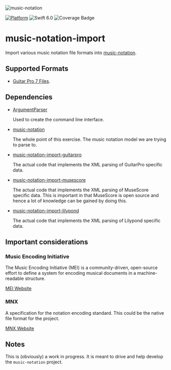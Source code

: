 ![music-notation](https://user-images.githubusercontent.com/62043/111560932-cf4d1180-8750-11eb-842e-3159015c61ab.png)

[![Platform](https://img.shields.io/badge/Platforms-macOS%20-lightgrey.svg)](https://github.com/music-notation-swift/music-notation-import)
![Swift 6.0](https://img.shields.io/badge/Swift-6.0-F28D00.svg)
![Coverage Badge](https://img.shields.io/endpoint?url=https://gist.githubusercontent.com/woolie/b9f858cfba09911bd1755bdc40dd5a35/raw/music-notation-import__heads_main.json)

# music-notation-import

Import various music notation file formats into [music-notation](https://github.com/music-notation-swift/music-notation).

## Supported Formats

- [Guitar Pro 7 Files](https://github.com/music-notation-swift/music-notation-import-guitarpro).

## Dependencies

- [ArgumentParser](https://github.com/apple/swift-argument-parser)

  Used to create the command line interface.

- [music-notation](https://github.com/music-notation-swift/music-notation)

  The whole point of this exercise. The music notation model we are trying to parse to.

- [music-notation-import-guitarpro](https://github.com/music-notation-swift/music-notation-import-guitarpro)

  The actual code that implements the XML parsing of GuitarPro specific data.

- [music-notation-import-musescore](https://github.com/music-notation-swift/music-notation-import-musescore)

  The actual code that implements the XML parsing of MuseScore specific data.
  This is important in that MuseScore is open source and hence a lot of knowledge can be gained by doing this.

- [music-notation-import-lilypond](https://github.com/music-notation-swift/music-notation-import-lilypond)

  The actual code that implements the XML parsing of Lilypond specific data.

## Important considerations

### Music Encoding Initiative

The Music Encoding Initiative (MEI) is a community-driven, open-source effort to define a system for encoding musical documents in a machine-readable structure.

[MEI Website](https://music-encoding.org)

### MNX  

A specification for the notation encoding standard. This could be the native file format for the project.

[MNX Website](https://www.w3.org/community/music-notation/2016/05/19/introducing-mnx/)

## Notes

This is (obviously) a work in progress. It is meant to drive and help develop the `music-notation` project.
